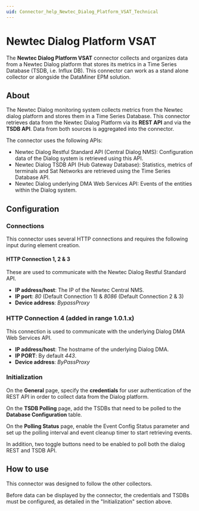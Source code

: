 ```yaml
---
uid: Connector_help_Newtec_Dialog_Platform_VSAT_Technical
---
```


# Newtec Dialog Platform VSAT

The **Newtec Dialog Platform VSAT** connector collects and organizes data from a Newtec Dialog platform that stores its metrics in a Time Series Database (TSDB, i.e. Influx DB). This connector can work as a stand alone collector or alongside the DataMiner EPM solution.

## About

The Newtec Dialog monitoring system collects metrics from the Newtec dialog platform and stores them in a Time Series Database. This connector retrieves data from the Newtec Dialog Platform via its **REST API** and via the **TSDB API**. Data from both sources is aggregated into the connector.

The connector uses the following APIs:

- Newtec Dialog Restful Standard API (Central Dialog NMS): Configuration data of the Dialog system is retrieved using this API.
- Newtec Dialog TSDB API (Hub Gateway Database): Statistics, metrics of terminals and Sat Networks are retrieved using the Time Series Database API.
- Newtec Dialog underlying DMA Web Services API: Events of the entities within the Dialog system.

## Configuration

### Connections

This connector uses several HTTP connections and requires the following input during element creation.

#### HTTP Connection 1, 2 & 3

These are used to communicate with the Newtec Dialog Restful Standard API.

- **IP address/host**: The IP of the Newtec Central NMS.
- **IP port**: *80* (Default Connection 1) & *8086* (Default Connection 2 & 3)
- **Device address**: *BypassProxy*

### HTTP Connection 4 (added in range 1.0.1.x)

This connection is used to communicate with the underlying Dialog DMA Web Services API.

- **IP address/host**: The hostname of the underlying Dialog DMA.
- **IP PORT**: By default *443*.
- **Device address**: *ByPassProxy*

### Initialization

On the **General** page, specify the **credentials** for user authentication of the REST API in order to collect data from the Dialog platform.

On the **TSDB Polling** page, add the TSDBs that need to be polled to the **Database Configuration** table.

On the **Polling Status** page, enable the Event Config Status parameter and set up the polling interval and event cleanup timer to start retrieving events.

In addition, two toggle buttons need to be enabled to poll both the dialog REST and TSDB API.

## How to use

This connector was designed to follow the other collectors.

Before data can be displayed by the connector, the credentials and TSDBs must be configured, as detailed in the "Initialization" section above.
